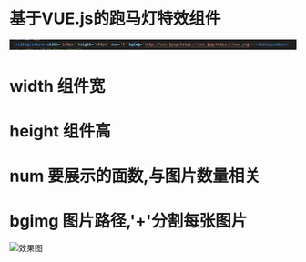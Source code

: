 #  基于VUE.js的跑马灯特效组件
 
![效果图](IMG/微信图片_20191031171743.png)
#  width   组件宽
#  height  组件高
#  num     要展示的面数,与图片数量相关
#  bgimg   图片路径,'+'分割每张图片
![效果图](https://github.com/Person-Li/html-/blob/master/IMG/gg.gif?raw=true)

